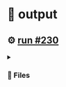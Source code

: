 # 📝  output 

## ⚙️ [run #230](https://github.com/jwenerd/ytm-dl/actions/runs/7676059848)

<details>

<summary>

### 📁 Files

</summary>

|                                                                       |lines|size|bytes |
|-----------------------------------------------------------------------|-----|----|------|
|[`output/library_albums.csv` ](output/library_albums.csv)              |945  |68K |66048 |
|[`output/library_songs.csv` ](output/library_songs.csv)                |2915 |248K|250603|
|[`output/liked_songs.csv` ](output/liked_songs.csv)                    |1451 |124K|126035|
|[`output/library_artists.csv` ](output/library_artists.csv)            |2030 |92K |92134 |
|[`output/history.csv` ](output/history.csv)                            |1756 |168K|171687|
|[`output/library_subscriptions.csv` ](output/library_subscriptions.csv)|68   |4.0K|2670  |

</details>